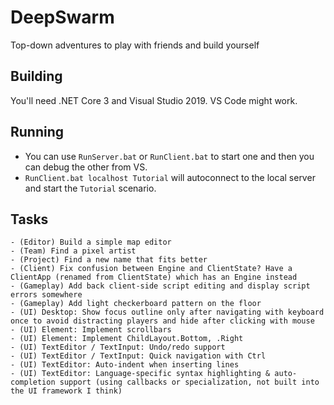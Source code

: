 # DeepSwarm

Top-down adventures to play with friends and build yourself

## Building

You'll need .NET Core 3 and Visual Studio 2019. VS Code might work.

## Running

 * You can use `RunServer.bat` or `RunClient.bat` to start one and then you can debug the other from VS.
 * `RunClient.bat localhost Tutorial` will autoconnect to the local server and start the `Tutorial` scenario.

## Tasks

    - (Editor) Build a simple map editor
    - (Team) Find a pixel artist
    - (Project) Find a new name that fits better
    - (Client) Fix confusion between Engine and ClientState? Have a ClientApp (renamed from ClientState) which has an Engine instead
    - (Gameplay) Add back client-side script editing and display script errors somewhere
    - (Gameplay) Add light checkerboard pattern on the floor
    - (UI) Desktop: Show focus outline only after navigating with keyboard once to avoid distracting players and hide after clicking with mouse
    - (UI) Element: Implement scrollbars
    - (UI) Element: Implement ChildLayout.Bottom, .Right
    - (UI) TextEditor / TextInput: Undo/redo support
    - (UI) TextEditor / TextInput: Quick navigation with Ctrl
    - (UI) TextEditor: Auto-indent when inserting lines
    - (UI) TextEditor: Language-specific syntax highlighting & auto-completion support (using callbacks or specialization, not built into the UI framework I think)
